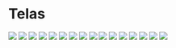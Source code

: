 # Telas 

<img src="DASHBOARD PARTILHA.png">
<img src="CADASTRAR CONTA.png">
<img src="CRIAR PARTILHA.png">
<img src="EDITAR PARTILHA.png">
<img src="LISTAGEM DE GRUPOS.png">
<img src="RESUMO PARTILHA.png">
<img src="COMPARTILHE.png">

<img src="MODAL-AbreContaNegativa.png">
<img src="MODAL-Credito Especial BMG.png">
<img src="MODAL-Link Redefinido.png">
<img src="MODAL-PoupaParaMim.png">
<img src="MODAL-Realizar Pagamento.png">

<img src="EXTRATO DO GRUPO.png">
<img src="ESCOLHA CONTA PARA PARTILHA.png">
<img src="PÁGINA DE PARTILHA FINAL.png">
<img src="AGRADECIMENTO.png">
